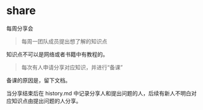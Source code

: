 # share

每周分享会

> 每周一团队成员提出想了解的知识点

知识点不可以是网络或者书籍中有教程的。

> 每次有人申请分享对应知识，并进行“备课”

备课的原因是，留下文档。

当分享结束后在 history.md 中记录分享人和提出问题的人，后续有新人不明白对应知识点由提出问题的人分享。
